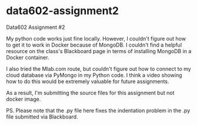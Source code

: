 # data602-assignment2
Data602 Assignment #2

My python code works just fine locally. However, I couldn't figure out how to get it to work in Docker because of MongoDB. 
I couldn't find a helpful resource on the class's Blackboard page in terms of installing MongoDB in a Docker container.

I also tried the Mlab.com route, but couldn't figure out how to connect to my cloud database via PyMongo in my Python code.
I think a video showing how to do this would be extremely valuable for future assignments.

As a result, I'm submitting the source files for this assignment but not docker image.

PS. Please note that the .py file here fixes the indentation problem in the .py file submitted via Blackboard.
